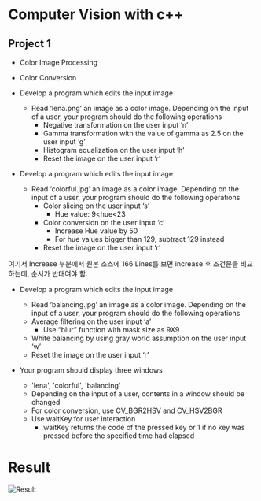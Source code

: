 # Computer Vision with c++

## Project 1
- Color Image Processing
- Color Conversion

- Develop a program which edits the input image
    - Read ‘lena.png’ an image as a color image. Depending on the input of a user, your program should do the following operations
        * Negative transformation on the user input ‘n’
        * Gamma transformation with the value of gamma as 2.5 on the user input ‘g’
        * Histogram equalization on the user input ‘h’
        * Reset the image on the user input ‘r’

- Develop a program which edits the input image
    - Read ‘colorful.jpg’ an image as a color image. Depending on the input of a user, your program should do the following operations
        * Color slicing on the user input ‘s’
            * Hue value: 9<hue<23
        * Color conversion on the user input ‘c’
            * Increase Hue value by 50
            * For hue values bigger than 129, subtract 129 instead
        * Reset the image on the user input ‘r’

여기서 Increase 부분에서 원본 소스에 166 Lines를 보면 increase 후 조건문을 비교하는데, 순서가 반대여야 함.  

- Develop a program which edits the input image
    - Read ‘balancing.jpg’ an image as a color image. Depending on the input of a user, your program should do the following operations
    * Average filtering on the user input ‘a’
        * Use “blur” function with mask size as 9X9
    * White balancing by using gray world assumption on the user input ‘w’
    * Reset the image on the user input ‘r’

- Your program should display three windows
    - 'lena', 'colorful', 'balancing'
    - Depending on the input of a user, contents in a window should be changed
    - For color conversion, use CV_BGR2HSV and CV_HSV2BGR
    - Use waitKey for user interaction
        - waitKey returns the code of the pressed key or 1 if no key was pressed before the specified time had elapsed

# Result

![Result](/강의5/result.gif)